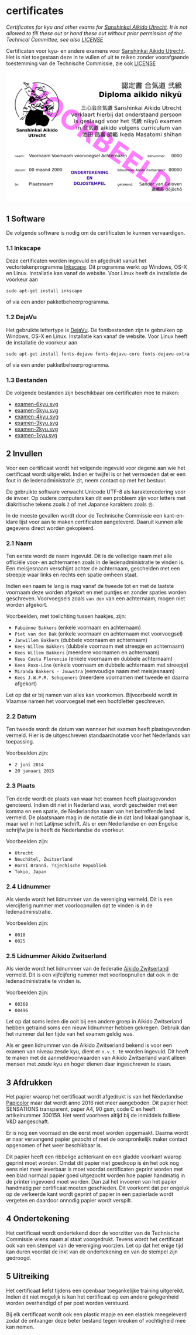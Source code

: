 # certificates

_Certificates for kyu and other exams for
[Sanshinkai Aikido Utrecht](http://utrecht.sanshinkai.eu). It is not allowed to
fill these out or hand these out without prior permission of the Technical
Committee, see also [LICENSE](LICENSE)_

Certificaten voor kyu- en andere examens voor
[Sanshinkai Aikido Utrecht](http://utrecht.sanshinkai.eu). Het is niet
toegestaan deze in te vullen of uit te reiken zonder voorafgaande toestemming
van de Technische Commissie, zie ook [LICENSE](LICENSE)

[![Voorbeeld](voorbeeld.png?raw=true)](voorbeeld.png?raw=true)


## 1 Software

De volgende software is nodig om de certificaten te kunnen vervaardigen.


### 1.1 Inkscape

Deze certificaten worden ingevuld en afgedrukt vanuit het vectortekenprogramma
[Inkscape](http://inkscape.org). Dit programma werkt op Windows, OS-X en Linux.
Installatie kan vanaf de website. Voor Linux heeft de installatie de voorkeur
aan

    sudo apt-get install inkscape

of via een ander pakketbeheerprogramma.


### 1.2 DejaVu

Het gebruikte lettertype is [DejaVu](http://dejavu-fonts.org). De fontbestanden
zijn te gebruiken op Windows, OS-X en Linux. Installatie kan vanaf de website.
Voor Linux heeft de installatie de voorkeur aan

    sudo apt-get install fonts-dejavu fonts-dejavu-core fonts-dejavu-extra

of via een ander pakketbeheerprogramma.


### 1.3 Bestanden

De volgende bestanden zijn beschikbaar om certificaten mee te maken:
* [examen-6kyu.svg](examen-6kyu.svg)
* [examen-5kyu.svg](examen-5kyu.svg)
* [examen-4kyu.svg](examen-4kyu.svg)
* [examen-3kyu.svg](examen-3kyu.svg)
* [examen-2kyu.svg](examen-2kyu.svg)
* [examen-1kyu.svg](examen-1kyu.svg)


## 2 Invullen

Voor een certificaat wordt het volgende ingevuld voor degene aan wie het
certificaat wordt uitgereikt. Indien er twijfel is or het vermoeden dat er een
fout in de ledenadministratie zit, neem contact op met het bestuur.

De gebruikte software verwacht Unicode UTF-8 als karaktercodering voor de
invoer. Op oudere computers kan dit een probleem zijn voor letters met
diakritische tekens zoals `ž` of met Japanse karakters zoals `合`.

In de meeste gevallen wordt door de Technische Commissie een kant-en-klare
lijst voor aan te maken certificaten aangeleverd. Daaruit kunnen alle gegevens
direct worden gekopieerd.


### 2.1 Naam

Ten eerste wordt de naam ingevuld. Dit is de volledige naam met alle officiële
voor- en achternamen zoals in de ledenadministratie te vinden is. Een
meisjesnaam verschijnt achter de achternaam, gescheiden met een streepje waar
links en rechts een spatie omheen staat.

Indien een naam te lang is mag vanaf de tweede tot en met de laatste voornaam
deze worden afgekort en met puntjes en zonder spaties worden geschreven.
Voorvoegsels zoals `van den` van een achternaam, mogen niet worden afgekort.

Voorbeelden, met toelichting tussen haakjes, zijn:
* `Fabiënne Bakkers` (enkele voornaam en achternaam)
* `Piet van den Bak` (enkele voornaam en achternaam met voorvoegsel)
* `Janwillem Bakkers` (dubbele voornaam en achternaam)
* `Kees-Willem Bakkers` (dubbele voornaam met streepje en achternaam)
* `Kees Willem Bakkers` (meerdere voornamen en achternaam)
* `Kees Costa Florencio` (enkele voornaam en dubbele achternaam)
* `Kees Roxo-Lino` (enkele voornaam en dubbele achternaam met streepje)
* `Miranda Bakkers - Jouwstra` (eenvoudige naam met meisjesnaam) 
* `Kees J.W.P.R. Schepeners` (meerdere voornamen met tweede en daarna afgekort)

Let op dat er bij namen van alles kan voorkomen. Bijvoorbeeld wordt in Vlaamse
namen het voorvoegsel met een hoofdletter geschreven.


### 2.2 Datum

Ten tweede wordt de datum van wanneer het examen heeft plaatsgevonden vermeld.
Hier is de uitgeschreven standaardnotatie voor het Nederlands van toepassing.

Voorbeelden zijn:
* `2 juni 2014`
* `20 januari 2015`


### 2.3 Plaats

Ten derde wordt de plaats van waar het examen heeft plaatsgevonden genoteerd.
Indien dit niet in Nederland was, wordt gescheiden met een komma en een spatie,
de Nederlandse naam van het betreffende land vermeld. De plaatsnaam mag in de
notatie die in dat land lokaal gangbaar is, maar wel in het Latijnse schrift.
Als er een Nederlandse en een Engelse schrijfwijze is heeft de Nederlandse de
voorkeur.

Voorbeelden zijn:
* `Utrecht`
* `Neuchâtel, Zwitserland`
* `Horní Branná. Tsjechische Republiek`
* `Tokio, Japan`


### 2.4 Lidnummer

Als vierde wordt het lidnummer van de vereniging vermeld. Dit is een
viercijferig nummer met voorloopnullen dat te vinden is in de
ledenadministratie.

Voorbeelden zijn:
* `0010`
* `0025`


### 2.5 Lidnummer Aikido Zwitserland

Als vierde wordt het lidnummer van de federatie
[Aikido Zwitserland](http://aikido-switzerland.org) vermeld. Dit
is een vijfcijferig nummer met voorloopnullen dat ook in de ledenadministratie
te vinden is.

Voorbeelden zijn:
* `00368`
* `00496`

Let op dat soms leden die ooit bij een andere groep in Aikido Zwitserland
hebben getraind soms een nieuw lidnummer hebben gekregen. Gebruik dan het
nummer dat ten tijde van het examen geldig was.

Als er geen lidnummer van de Aikido Zwitserland bekend is voor een examen van
niveau zesde kyu, dient er `n.v.t.` te worden ingevuld. Dit heeft te maken met
de aanmeldvoorwaarden van Aikido Zwitserland want alleen mensen met zesde kyu
en hoger dienen daar ingeschreven te staan.


## 3 Afdrukken

Het papier waarop het certificaat wordt afgedrukt is van het Nederlandse
[Papicolor](http://papicolor.com) maar dat wordt anno 2016 niet meer
aangeboden. Dit papier heet SENSATIONS transparent, paper A4, 90 gsm, code C en
heeft artikelnummer 300159. Het werd voorheen altijd bij de inmiddels failliete
V&D aangeschaft.

Er is nog een voorraad en die eerst moet worden opgemaakt. Daarna
wordt er naar vervangend papier gezocht of met de oorspronkelijk maker contact
opgenomen of het weer beschikbaar is.

Dit papier heeft een ribbelige achterkant en een gladde voorkant waarop geprint
moet worden. Omdat dit papier niet goedkoop is én het ook nog eens niet meer
leverbaar is moet voordat certificaten geprint worden met een blad normaal
papier goed uitgezocht worden hoe papier handmatig in de printer ingevoerd moet
worden. Dan zal het invoeren van het papier handmatig per certificaat moeten
geschieden. Dit voorkomt dat per ongeluk op de verkeerde kant wordt geprint of
papier in een papierlade wordt vergeten en daardoor onnodig papier wordt
verspilt.


## 4 Ondertekening

Het certificaat wordt ondertekend door de voorzitter van de Technische
Commissie wiens naam al staat voorgedrukt. Tevens wordt het certificaat ook van
een stempel van de vereniging voorzien. Let op dat het enige tijd kan duren
voordat de inkt van de ondertekening en van de stempel zijn gedroogd.


## 5 Uitreiking

Het certificaat liefst tijdens een openbaar toegankelijke training uitgereikt.
Indien dit niet mogelijk is kan het certificaat op een andere gelegenheid
worden overhandigd of per post worden verstuurd.

Bij elk certificaat wordt ook een plastic mapje en een elastiek meegeleverd
zodat de ontvanger deze beter bestand tegen kreuken of vochtigheid mee kan
nemen.
